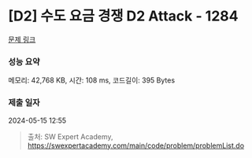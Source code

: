 # [D2] 수도 요금 경쟁 D2 Attack - 1284 

[문제 링크](https://swexpertacademy.com/main/code/problem/problemDetail.do?contestProbId=AV189xUaI8UCFAZN) 

### 성능 요약

메모리: 42,768 KB, 시간: 108 ms, 코드길이: 395 Bytes

### 제출 일자

2024-05-15 12:55



> 출처: SW Expert Academy, https://swexpertacademy.com/main/code/problem/problemList.do